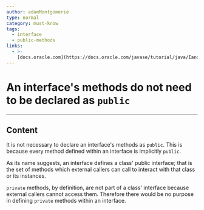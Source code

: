 ```yaml
---
author: adamMontgomerie
type: normal
category: must-know
tags:
  - interface
  - public-methods
links:
  - >-
    [docs.oracle.com](https://docs.oracle.com/javase/tutorial/java/IandI/index.html){website}
---
```


# An interface's methods do not need to be declared as `public`


---

## Content

It is not necessary to declare an interface's methods as `public`. This is because every method defined within an interface is implicitly `public`.

As its name suggests, an interface defines a class' public interface; that is the set of methods which external callers can call to interact with that class or its instances.

`private` methods, by definition, are not part of a class' interface because external callers cannot access them. Therefore there would be no purpose in defining `private` methods within an interface.
 
